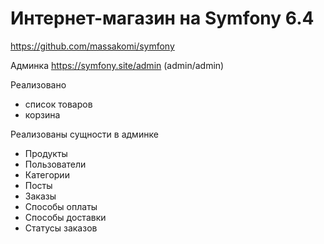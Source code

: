 # Интернет-магазин на Symfony 6.4

https://github.com/massakomi/symfony

Админка https://symfony.site/admin (admin/admin)

Реализовано
- список товаров
- корзина

Реализованы сущности в админке
- Продукты
- Пользователи
- Категории
- Посты
- Заказы
- Способы оплаты
- Способы доставки
- Статусы заказов







